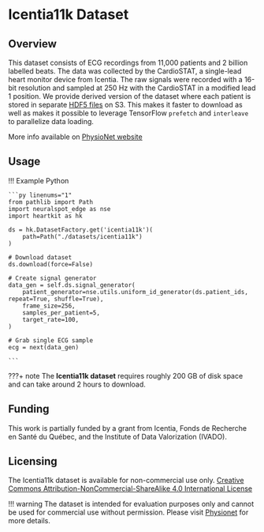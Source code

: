 # Icentia11k Dataset

## <span class="sk-h2-span">Overview</span>

This dataset consists of ECG recordings from 11,000 patients and 2 billion labelled beats. The data was collected by the CardioSTAT, a single-lead heart monitor device from Icentia. The raw signals were recorded with a 16-bit resolution and sampled at 250 Hz with the CardioSTAT in a modified lead 1 position. We provide derived version of the dataset where each patient is stored in separate [HDF5 files](https://www.hdfgroup.org/solutions/hdf5/) on S3. This makes it faster to download as well as makes it possible to leverage TensorFlow `prefetch` and `interleave` to parallelize data loading.

More info available on [PhysioNet website](https://physionet.org/content/icentia11k-continuous-ecg/1.0)

## <span class="sk-h2-span">Usage</span>

!!! Example Python

    ```py linenums="1"
    from pathlib import Path
    import neuralspot_edge as nse
    import heartkit as hk

    ds = hk.DatasetFactory.get('icentia11k')(
        path=Path("./datasets/icentia11k")
    )

    # Download dataset
    ds.download(force=False)

    # Create signal generator
    data_gen = self.ds.signal_generator(
        patient_generator=nse.utils.uniform_id_generator(ds.patient_ids, repeat=True, shuffle=True),
        frame_size=256,
        samples_per_patient=5,
        target_rate=100,
    )

    # Grab single ECG sample
    ecg = next(data_gen)

    ```

???+ note
    The __Icentia11k dataset__ requires roughly 200 GB of disk space and can take around 2 hours to download.


## <span class="sk-h2-span">Funding</span>

This work is partially funded by a grant from Icentia, Fonds de Recherche en Santé du Québec, and the Institute of Data Valorization (IVADO).

## <span class="sk-h2-span">Licensing</span>

The Icentia11k dataset is available for non-commercial use only.
[Creative Commons Attribution-NonCommercial-ShareAlike 4.0 International License](https://physionet.org/content/icentia11k-continuous-ecg/view-license/1.0/)

<!-- ## <span class="sk-h2-span">Supported Tasks</span>

* [Rhythm](../tasks/rhythm.md)
* [Beat](../tasks/beat.md)
* [2-Class Segmentation](../tasks/segmentation.md) -->

!!! warning
    The dataset is intended for evaluation purposes only and cannot be used for commercial use without permission. Please visit [Physionet](https://physionet.org/content/icentia11k-continuous-ecg/1.0) for more details.
